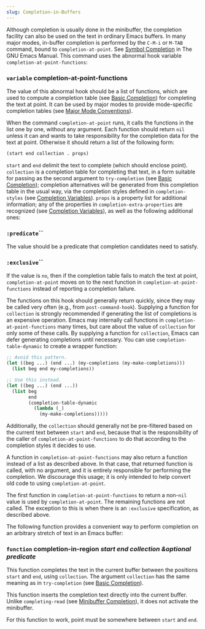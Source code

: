 ```yaml
---
slug: Completion-in-Buffers
---
```


Although completion is usually done in the minibuffer, the completion facility can also be used on the text in ordinary Emacs buffers. In many major modes, in-buffer completion is performed by the `C-M-i` or `M-TAB` command, bound to `completion-at-point`. See [Symbol Completion](https://www.gnu.org/software/emacs/manual/html_mono/emacs.html#Symbol-Completion) in The GNU Emacs Manual. This command uses the abnormal hook variable `completion-at-point-functions`:

### <span className="tag variable">`variable`</span> **completion-at-point-functions**

The value of this abnormal hook should be a list of functions, which are used to compute a completion table (see [Basic Completion](Basic-Completion)) for completing the text at point. It can be used by major modes to provide mode-specific completion tables (see [Major Mode Conventions](Major-Mode-Conventions)).

When the command `completion-at-point` runs, it calls the functions in the list one by one, without any argument. Each function should return `nil` unless it can and wants to take responsibility for the completion data for the text at point. Otherwise it should return a list of the following form:

```lisp
(start end collection . props)
```

`start` and `end` delimit the text to complete (which should enclose point). `collection` is a completion table for completing that text, in a form suitable for passing as the second argument to `try-completion` (see [Basic Completion](Basic-Completion)); completion alternatives will be generated from this completion table in the usual way, via the completion styles defined in `completion-styles` (see [Completion Variables](Completion-Variables)). `props` is a property list for additional information; any of the properties in `completion-extra-properties` are recognized (see [Completion Variables](Completion-Variables)), as well as the following additional ones:

### <span className="tag :predicate">`:predicate`</span>``

The value should be a predicate that completion candidates need to satisfy.

### <span className="tag :exclusive">`:exclusive`</span>``

If the value is `no`, then if the completion table fails to match the text at point, `completion-at-point` moves on to the next function in `completion-at-point-functions` instead of reporting a completion failure.

The functions on this hook should generally return quickly, since they may be called very often (e.g., from `post-command-hook`). Supplying a function for `collection` is strongly recommended if generating the list of completions is an expensive operation. Emacs may internally call functions in `completion-at-point-functions` many times, but care about the value of `collection` for only some of these calls. By supplying a function for `collection`, Emacs can defer generating completions until necessary. You can use `completion-table-dynamic` to create a wrapper function:

```lisp
;; Avoid this pattern.
(let ((beg ...) (end ...) (my-completions (my-make-completions)))
  (list beg end my-completions))

;; Use this instead.
(let ((beg ...) (end ...))
  (list beg
        end
        (completion-table-dynamic
          (lambda (_)
            (my-make-completions)))))
```

Additionally, the `collection` should generally not be pre-filtered based on the current text between `start` and `end`, because that is the responsibility of the caller of `completion-at-point-functions` to do that according to the completion styles it decides to use.

A function in `completion-at-point-functions` may also return a function instead of a list as described above. In that case, that returned function is called, with no argument, and it is entirely responsible for performing the completion. We discourage this usage; it is only intended to help convert old code to using `completion-at-point`.

The first function in `completion-at-point-functions` to return a non-`nil` value is used by `completion-at-point`. The remaining functions are not called. The exception to this is when there is an `:exclusive` specification, as described above.

The following function provides a convenient way to perform completion on an arbitrary stretch of text in an Emacs buffer:

### <span className="tag function">`function`</span> **completion-in-region** *start end collection \&optional predicate*

This function completes the text in the current buffer between the positions `start` and `end`, using `collection`. The argument `collection` has the same meaning as in `try-completion` (see [Basic Completion](Basic-Completion)).

This function inserts the completion text directly into the current buffer. Unlike `completing-read` (see [Minibuffer Completion](Minibuffer-Completion)), it does not activate the minibuffer.

For this function to work, point must be somewhere between `start` and `end`.
